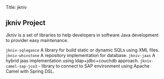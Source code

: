Title: jkniv

jkniv Project
--------------------

Jkniv is a set of libraries to help developers in software Java development to provider easy maintenance. 

`jkniv-sqlegance` A library for build static or dynamic SQLs using XML files.
`jkniv-whinstone` A repository implementation for database.
`jkniv-jaas` A hybrid jaas implementation using ldap+jdbc+couchdb approach.
`jkniv-camel-sap-jco3` - library to connect to SAP environment using Apache Camel with Spring DSL.
